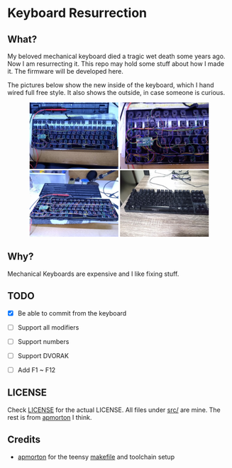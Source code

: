 Keyboard Resurrection
===========================

What?
-------
My beloved mechanical keyboard died a tragic wet death some years ago. Now I am
resurrecting it. This repo may hold some stuff about how I made it. The firmware
will be developed here.

The pictures below show the new inside of the keyboard, which I hand wired full free style. It also shows the outside, in case someone is curious.

<p float="left" align="middle">
  <img src="/images/keyboard_inside.jpg" width="200" />
  <img src="/images/keyboard_inside_board_closeup.jpg" width="200" />
  <img src="/images/keyboard_inside_tilted.jpg" width="200" />
  <img src="/images/keyboard_outside.jpg" width="200" />
</p>

Why?
-------
Mechanical Keyboards are expensive and I like fixing stuff.

TODO
-------
- [x] Be able to commit from the keyboard
- [ ] Support all modifiers
- [ ] Support numbers
- [ ] Support DVORAK
- [ ] Add F1 ~ F12


LICENSE
-------
Check [LICENSE](LICENSE) for the actual LICENSE.
All files under [src/](src/) are mine. The rest is from [apmorton](https://github.com/apmorton) I think.

Credits
--------------------------

- [apmorton](https://github.com/apmorton) for the teensy [makefile](https://github.com/apmorton/teensy-template)
    and toolchain setup
